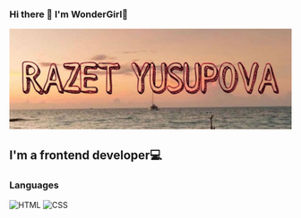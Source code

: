 ### Hi there 👋 I'm WonderGirl🌟

[![Header](https://github.com/wonder-girl92/wonder-girl92/blob/main/assets/logo.jpg)](https://www.instagram.com/r.i.1992/)

## I'm a frontend developer💻

### Languages
![HTML](https://img.shields.io/badge/-Html-E85E2A?style=for-the-badge&logo=html5&logoColor=F8F9F9)
![CSS](https://img.shields.io/badge/-Css-blue?style=for-the-badge&logo=css3&logoColor=F8F9F9)